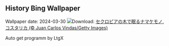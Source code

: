 ## History Bing Wallpaper
Wallpaper date: 2024-03-30
![](https://www.bing.com/th?id=OHR.SleepySloth_JA-JP5634281010_UHD.jpg&w=1000)Download: [セクロピアの木で眠るナマケモノ, コスタリカ (© Juan Carlos Vindas/Getty Images)](https://www.bing.com/th?id=OHR.SleepySloth_JA-JP5634281010_UHD.jpg)

Auto get programm by LtgX
